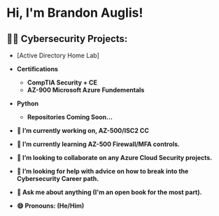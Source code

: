 <h1>Hi, I'm Brandon Auglis!</h1>

<h2>👨‍💻 Cybersecurity Projects:</h2>

- [Active Directory Home Lab]


- <b>Certifications</b>
  
  - <b>CompTIA Security + CE<b>
  - <b>AZ-900 Microsoft Azure Fundementals<b>

- <b>Python</b>

  - <b>Repositories Coming Soon...<b>


  
  
  
  
  
  
  
  
  
  
  
- 🔭 I’m currently working on, AZ-500/ISC2 CC
- 🌱 I’m currently learning AZ-500 Firewall/MFA controls.
- 👯 I’m looking to collaborate on any Azure Cloud Security projects.
- 🤔 I’m looking for help with advice on how to break into the Cybersecurity Career path.
- 💬 Ask me about anything (I'm an open book for the most part).
- 😄 Pronouns: (He/Him)
